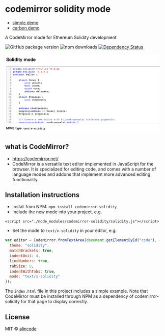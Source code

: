 # codemirror solidity mode

* [simple demo](https://alincode.github.io/codemirror-solidity/)
* [carbon demo](https://carbon.now.sh/kN5PIVd3SAzGLtrfiyyb)

A CodeMirror mode for Ethereum Solidity development

![GitHub package version](https://img.shields.io/github/package-json/v/alincode/codemirror-solidity.svg)
![npm downloads](https://img.shields.io/npm/dt/codemirror-solidity.svg)
[![Dependency Status](https://img.shields.io/david/alincode/codemirror-solidity.svg?style=flat)](https://david-dm.org/alincode/codemirror-solidity)

![](demo.png)

## what is CodeMirror?

* <https://codemirror.net/>
* CodeMirror is a versatile text editor implemented in JavaScript for the browser. It is specialized for editing code, and comes with a number of language modes and addons that implement more advanced editing functionality.

## Installation instructions

+ Install from NPM: `npm install codemirror-solidity`
+ Include the new mode into your project, e.g.
```
<script src="./node_modules/codemirror-solidity/solidity.js"></script>
```
+ Set the mode to `text/x-solidity` in your editor, e.g.

```js
var editor = CodeMirror.fromTextArea(document.getElementById("code"), {
  theme: "solidity",
  matchBrackets: true,
  indentUnit: 4,
  lineNumbers: true,
  tabSize: 8,
  indentWithTabs: true,
  mode: "text/x-solidity"
});
```

The `index.html` file in this project includes a simple example.  Note that CodeMirror must be installed through NPM as a dependency of codemirror-solidity for that page to display correctly.

## License
MIT © [alincode](https://github.com/alincode/codemirror-solidity)